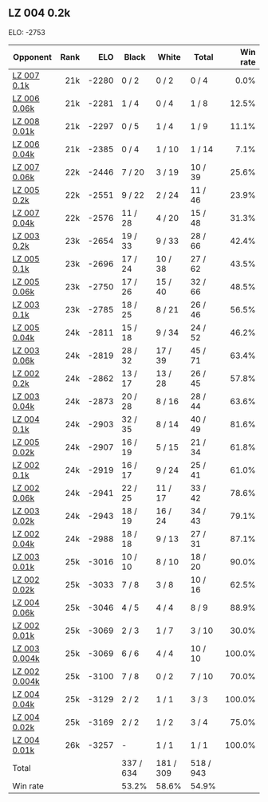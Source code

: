 ## LZ 004 0.2k ##

ELO: -2753

Opponent | Rank | ELO | Black | White | Total | Win rate
---------|-----:|----:|-------|-------|-------|-------:
[LZ 007 0.1k](LZ%20007%200.1k.md) | 21k | -2280 | 0 / 2 | 0 / 2 | 0 / 4 | 0.0%
[LZ 006 0.06k](LZ%20006%200.06k.md) | 21k | -2281 | 1 / 4 | 0 / 4 | 1 / 8 | 12.5%
[LZ 008 0.01k](LZ%20008%200.01k.md) | 21k | -2297 | 0 / 5 | 1 / 4 | 1 / 9 | 11.1%
[LZ 006 0.04k](LZ%20006%200.04k.md) | 21k | -2385 | 0 / 4 | 1 / 10 | 1 / 14 | 7.1%
[LZ 007 0.06k](LZ%20007%200.06k.md) | 22k | -2446 | 7 / 20 | 3 / 19 | 10 / 39 | 25.6%
[LZ 005 0.2k](LZ%20005%200.2k.md) | 22k | -2551 | 9 / 22 | 2 / 24 | 11 / 46 | 23.9%
[LZ 007 0.04k](LZ%20007%200.04k.md) | 22k | -2576 | 11 / 28 | 4 / 20 | 15 / 48 | 31.3%
[LZ 003 0.2k](LZ%20003%200.2k.md) | 23k | -2654 | 19 / 33 | 9 / 33 | 28 / 66 | 42.4%
[LZ 005 0.1k](LZ%20005%200.1k.md) | 23k | -2696 | 17 / 24 | 10 / 38 | 27 / 62 | 43.5%
[LZ 005 0.06k](LZ%20005%200.06k.md) | 23k | -2750 | 17 / 26 | 15 / 40 | 32 / 66 | 48.5%
[LZ 003 0.1k](LZ%20003%200.1k.md) | 23k | -2785 | 18 / 25 | 8 / 21 | 26 / 46 | 56.5%
[LZ 005 0.04k](LZ%20005%200.04k.md) | 24k | -2811 | 15 / 18 | 9 / 34 | 24 / 52 | 46.2%
[LZ 003 0.06k](LZ%20003%200.06k.md) | 24k | -2819 | 28 / 32 | 17 / 39 | 45 / 71 | 63.4%
[LZ 002 0.2k](LZ%20002%200.2k.md) | 24k | -2862 | 13 / 17 | 13 / 28 | 26 / 45 | 57.8%
[LZ 003 0.04k](LZ%20003%200.04k.md) | 24k | -2873 | 20 / 28 | 8 / 16 | 28 / 44 | 63.6%
[LZ 004 0.1k](LZ%20004%200.1k.md) | 24k | -2903 | 32 / 35 | 8 / 14 | 40 / 49 | 81.6%
[LZ 005 0.02k](LZ%20005%200.02k.md) | 24k | -2907 | 16 / 19 | 5 / 15 | 21 / 34 | 61.8%
[LZ 002 0.1k](LZ%20002%200.1k.md) | 24k | -2919 | 16 / 17 | 9 / 24 | 25 / 41 | 61.0%
[LZ 002 0.06k](LZ%20002%200.06k.md) | 24k | -2941 | 22 / 25 | 11 / 17 | 33 / 42 | 78.6%
[LZ 003 0.02k](LZ%20003%200.02k.md) | 24k | -2943 | 18 / 19 | 16 / 24 | 34 / 43 | 79.1%
[LZ 002 0.04k](LZ%20002%200.04k.md) | 24k | -2988 | 18 / 18 | 9 / 13 | 27 / 31 | 87.1%
[LZ 003 0.01k](LZ%20003%200.01k.md) | 25k | -3016 | 10 / 10 | 8 / 10 | 18 / 20 | 90.0%
[LZ 002 0.02k](LZ%20002%200.02k.md) | 25k | -3033 | 7 / 8 | 3 / 8 | 10 / 16 | 62.5%
[LZ 004 0.06k](LZ%20004%200.06k.md) | 25k | -3046 | 4 / 5 | 4 / 4 | 8 / 9 | 88.9%
[LZ 002 0.01k](LZ%20002%200.01k.md) | 25k | -3069 | 2 / 3 | 1 / 7 | 3 / 10 | 30.0%
[LZ 003 0.004k](LZ%20003%200.004k.md) | 25k | -3069 | 6 / 6 | 4 / 4 | 10 / 10 | 100.0%
[LZ 002 0.004k](LZ%20002%200.004k.md) | 25k | -3100 | 7 / 8 | 0 / 2 | 7 / 10 | 70.0%
[LZ 004 0.04k](LZ%20004%200.04k.md) | 25k | -3129 | 2 / 2 | 1 / 1 | 3 / 3 | 100.0%
[LZ 004 0.02k](LZ%20004%200.02k.md) | 25k | -3169 | 2 / 2 | 1 / 2 | 3 / 4 | 75.0%
[LZ 004 0.01k](LZ%20004%200.01k.md) | 26k | -3257 | - | 1 / 1 | 1 / 1 | 100.0%
Total | | | 337 / 634 | 181 / 309 | 518 / 943 | 
Win rate| | | 53.2% | 58.6% | 54.9% | 
